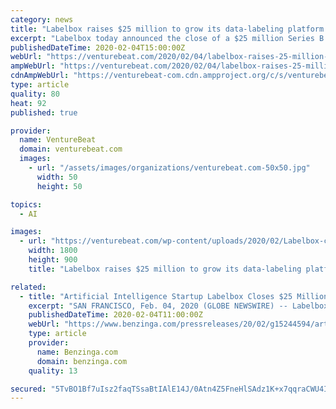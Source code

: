 ```yaml
---
category: news
title: "Labelbox raises $25 million to grow its data-labeling platform for AI model training"
excerpt: "Labelbox today announced the close of a $25 million Series B funding round to grow its data-labeling platform made to suppy customers with labeled data necessary to train AI systems. The funding round was led by Andreessen Horowitz with participation from Google’s AI-focused fund Gradient Ventures, Kleiner Perkins, and First Round Capital."
publishedDateTime: 2020-02-04T15:00:00Z
webUrl: "https://venturebeat.com/2020/02/04/labelbox-raises-25-million-to-grow-its-data-labeling-platform-for-ai-model-training/"
ampWebUrl: "https://venturebeat.com/2020/02/04/labelbox-raises-25-million-to-grow-its-data-labeling-platform-for-ai-model-training/amp/"
cdnAmpWebUrl: "https://venturebeat-com.cdn.ampproject.org/c/s/venturebeat.com/2020/02/04/labelbox-raises-25-million-to-grow-its-data-labeling-platform-for-ai-model-training/amp/"
type: article
quality: 80
heat: 92
published: true

provider:
  name: VentureBeat
  domain: venturebeat.com
  images:
    - url: "/assets/images/organizations/venturebeat.com-50x50.jpg"
      width: 50
      height: 50

topics:
  - AI

images:
  - url: "https://venturebeat.com/wp-content/uploads/2020/02/Labelbox-co-founders.jpg?fit=1800%2C900&strip=all"
    width: 1800
    height: 900
    title: "Labelbox raises $25 million to grow its data-labeling platform for AI model training"

related:
  - title: "Artificial Intelligence Startup Labelbox Closes $25 Million in Series B Funding"
    excerpt: "SAN FRANCISCO, Feb. 04, 2020 (GLOBE NEWSWIRE) -- Labelbox, the leading training data platform for enterprise machine learning applications, today announced the close of a $25 million Series B funding round led by Andreessen Horowitz with General Partner Peter Levine joining the Labelbox board of directors."
    publishedDateTime: 2020-02-04T11:00:00Z
    webUrl: "https://www.benzinga.com/pressreleases/20/02/g15244594/artificial-intelligence-startup-labelbox-closes-25-million-in-series-b-funding"
    type: article
    provider:
      name: Benzinga.com
      domain: benzinga.com
    quality: 13

secured: "5TvBO1Bf7uIsz2faqTSsaBtIAlE14J/0Atn4Z5FneHlSAdz1K+x7qqraCWU4IVpqIstKLjKd4nwAAnkJ8myoDJAJripxWxbSGkzgAGzJl5hMhUqeIRn4W2iuuDFL5p/qjQ5PoicjhMYeJnlw+KXw8qORoXko3CyMVMJ4OLsC/lDTj5SpKt661oSisxHwXGEwwnsDCGC0eA/25BB90CWA+A9+VsBvXcR08uYXGOyFynVe0CRCIY1xNDo8MEU2glguMoRvg3/EQpqfyiGJ5DkgUk7Sr0MPpT07gz74g8FdMXcXCgXdbAMMTY1CDMALCSXnnBF2K1atUfaKAkf4TCK+2e/Oqr0TaAqBU6TkW+xk3p/FiJH4B4F981Vk5RUSKuuiTqOD0DiDqaDcR2yOi0pACw9w/kia0awyxox1Yrbj/85RsdCGooEy+9fvT5tILq6sOM4I1QQoGCW5rfSFTSptp6IbLtq5oJVL0YmSRujrg+A=;qB8DpylwaNUFrxF/rCf8zg=="
---
```


